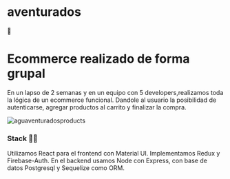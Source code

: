 # aventurados
🛒️
<h1>Ecommerce realizado de forma grupal</h1>

En un lapso de 2 semanas y en un equipo con 5 developers,realizamos toda la lógica de un ecommerce funcional. Dandole al usuario la posibilidad de autenticarse, agregar productos al carrito y finalizar la compra.


![aguaventuradosproducts](https://user-images.githubusercontent.com/87492687/166978137-2a7ece59-4a71-4df2-821d-f63345a7cd54.jpg)

<h3>Stack 👨‍💻️</h3>

Utilizamos React para el frontend con Material UI. Implementamos Redux y Firebase-Auth.
En el backend usamos Node con Express, con base de datos Postgresql y Sequelize como ORM.
